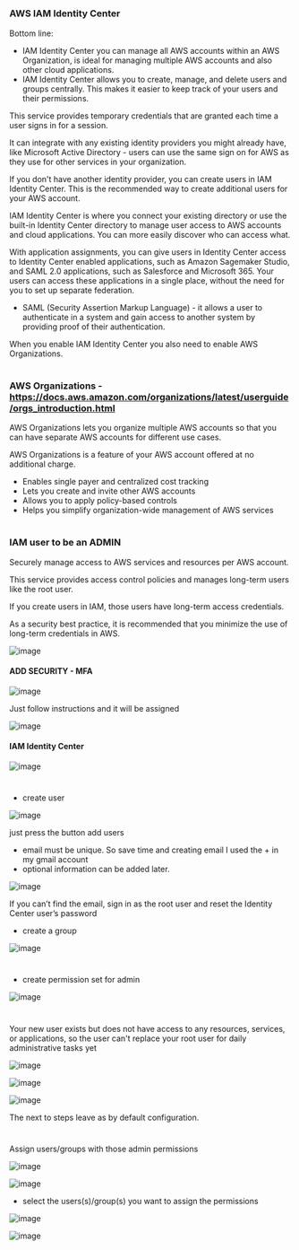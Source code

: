 
#
### AWS IAM Identity Center   

Bottom line:
* IAM Identity Center you can manage all AWS accounts within an AWS Organization, is ideal for managing multiple AWS accounts and also other cloud applications. 
* IAM Identity Center allows you to create, manage, and delete users and groups centrally. This makes it easier to keep track of your users and their permissions.

This service provides temporary credentials that are granted each time a user signs in for a session. 

It can integrate with any existing identity providers you might already have, like Microsoft Active Directory - users can use the same sign on for AWS as they use for other services in your organization. 

If you don't have another identity provider, you can create users in IAM Identity Center. 
This is the recommended way to create additional users for your AWS account.

IAM Identity Center is where you connect your existing directory or use the built-in Identity Center directory to manage user access to AWS accounts and cloud applications. You can more easily discover who can access what.

With application assignments, you can give users in Identity Center access to Identity Center enabled applications, such as Amazon Sagemaker Studio, and SAML 2.0 applications, 
such as Salesforce and Microsoft 365. Your users can access these applications in a single place, without the need for you to set up separate federation.

* SAML (Security Assertion Markup Language) - it allows a user to authenticate in a system and gain access to another system by providing proof of their authentication.

When you enable IAM Identity Center you also need to enable AWS Organizations.

# 
### AWS Organizations  - https://docs.aws.amazon.com/organizations/latest/userguide/orgs_introduction.html

AWS Organizations lets you organize multiple AWS accounts so that you can have separate AWS accounts for different use cases. 

AWS Organizations is a feature of your AWS account offered at no additional charge.

* Enables single payer and centralized cost tracking
* Lets you create and invite other AWS accounts
* Allows you to apply policy-based controls
* Helps you simplify organization-wide management of AWS services
  
  
#
### IAM user to be an ADMIN   

Securely manage access to AWS services and resources per AWS account.

This service provides access control policies and manages long-term users like the root user. 

If you create users in IAM, those users have long-term access credentials. 

As a security best practice, it is recommended that you minimize the use of long-term credentials in AWS.



![image](https://github.com/M4gOo/PROJECTS/assets/57456345/4c3755a2-965a-4d4c-bb9e-b0980f6a73d6)




#### ADD SECURITY - MFA


![image](https://github.com/M4gOo/PROJECTS/assets/57456345/124c1917-f128-4b7b-8156-715aab901eaf)


Just follow instructions and it will be assigned

![image](https://github.com/M4gOo/PROJECTS/assets/57456345/b217dbae-78d7-4a18-a86a-3ccfa946f2dc)



####  IAM Identity Center

![image](https://github.com/M4gOo/PROJECTS/assets/57456345/0e939e6f-548b-417d-b7f5-5504e91ae3e2)


#

* create user
  
![image](https://github.com/M4gOo/PROJECTS/assets/57456345/703a8910-26d1-454f-8471-dc2b92e979f3)

just press the button add users


* email must be unique. So save time and creating email I used the + in my gmail account
* optional information can be added later.
 
![image](https://github.com/M4gOo/PROJECTS/assets/57456345/0132f964-fe89-4c76-b890-44fb9dd25da3)


If you can’t find the email, sign in as the root user and reset the Identity Center user’s password


* create a group

![image](https://github.com/M4gOo/PROJECTS/assets/57456345/a33471ae-08e1-483a-94c3-c8199c138b0b)


#

* create permission set for admin 
  
![image](https://github.com/M4gOo/PROJECTS/assets/57456345/146b0792-4b19-4a5f-9c0f-7663230c1bce)


#

Your new user exists but does not have access to any resources, services, or applications, so the user can't replace your root user for daily administrative tasks yet 

![image](https://github.com/M4gOo/PROJECTS/assets/57456345/0e60dab4-0b31-48e7-be38-876e1b098133)


![image](https://github.com/M4gOo/PROJECTS/assets/57456345/f5222c26-c71c-4316-a891-1d08ed886a33)


![image](https://github.com/M4gOo/PROJECTS/assets/57456345/44b5d8ab-3a3f-4980-956a-c80242d5aaac)


The next to steps leave as by default configuration.


#

Assign users/groups with those admin permissions


![image](https://github.com/M4gOo/PROJECTS/assets/57456345/c0cbb333-ec5f-4595-9d42-716b4f1276a4)


![image](https://github.com/M4gOo/PROJECTS/assets/57456345/1f431f9e-f393-4d7a-9ae8-07e35168dd32)


* select the users(s)/group(s) you want to assign the permissions


![image](https://github.com/M4gOo/PROJECTS/assets/57456345/5a5ceaa4-db1e-414d-8919-41dc7c14a7b0)


![image](https://github.com/M4gOo/PROJECTS/assets/57456345/3e033c17-a8e8-4837-ac0d-4c0b0c72f8d4)




